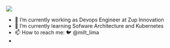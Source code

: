![](https://komarev.com/ghpvc/?username=miltlima&color=green)
                 

- 🔭 I’m currently working as Devops Engineer at Zup Innovation
- 🌱 I’m currently learning Sofware Architecture and Kubernetes
- 📫 How to reach me: 🐦 @milt_lima 
- 

